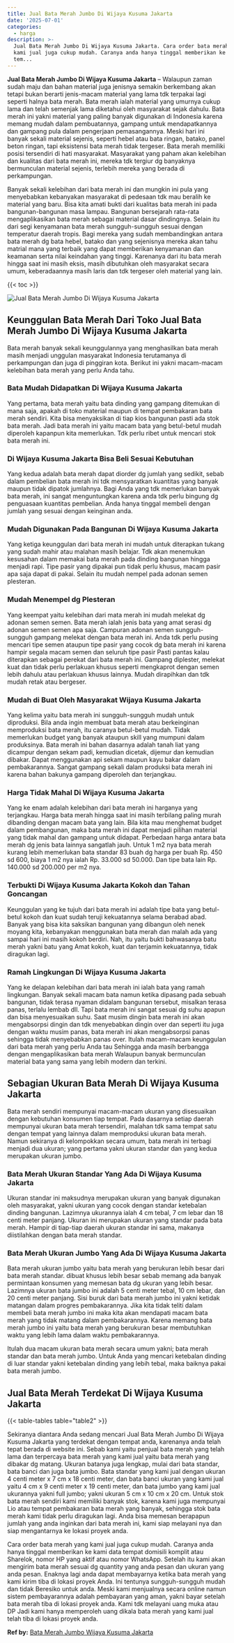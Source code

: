 ```yaml
---
title: Jual Bata Merah Jumbo Di Wijaya Kusuma Jakarta
date: '2025-07-01'
categories:
  - harga
description: >-
  Jual Bata Merah Jumbo Di Wijaya Kusuma Jakarta. Cara order bata merah yang
  kami jual juga cukup mudah. Caranya anda hanya tinggal memberikan ke kami data
  tem...
---
```


**Jual Bata Merah Jumbo Di Wijaya Kusuma Jakarta** – Walaupun zaman sudah maju dan bahan material juga jenisnya semakin berkembang akan tetapi bukan berarti jenis-macam material yang lama tdk terpakai lagi seperti halnya bata merah. Bata merah ialah material yang umurnya cukup lama dan telah semenjak lama diketahui oleh masyarakat sejak dahulu. Bata merah ini yakni material yang paling banyak digunakan di Indonesia karena memang mudah dalam pembuatannya, gampang untuk mendapatkannya dan gampang pula dalam pengerjaan pemasangannya. Meski hari ini banyak sekali material sejenis, seperti hebel atau bata ringan, batako, panel beton ringan, tapi eksistensi bata merah tidak tergeser. Bata merah memiliki posisi tersendiri di hati masyarakat. Masyarakat yang paham akan kelebihan dan kualitas dari bata merah ini, mereka tdk tergiur dg banyaknya bermunculan material sejenis, terlebih mereka yang berada di perkampungan.

Banyak sekali kelebihan dari bata merah ini dan mungkin ini pula yang menyebabkan kebanyakan masyarakat di pedesaan tdk mau beralih ke material yang baru. Bisa kita amati bukti dari kualitas bata merah ini pada bangunan-bangunan masa lampau. Bangunan bersejarah rata-rata mengaplikasikan bata merah sebagai material dasar dindingnya. Selain itu dari segi kenyamanan bata merah sungguh-sungguh sesuai dengan temperatur daerah tropis. Bagi mereka yang sudah membandingkan antara bata merah dg bata hebel, batako dan yang sejenisnya mereka akan tahu matrial mana yang terbaik yang dapat memberikan kenyamanan dan keamanan serta nilai keindahan yang tinggi. Karenanya dari itu bata merah hingga saat ini masih eksis, masih dibutuhkan oleh masyarakat secara umum, keberadaannya masih laris dan tdk tergeser oleh material yang lain.

{{< toc >}}

![Jual Bata Merah Jumbo Di Wijaya Kusuma Jakarta](/images/jual-bata-merah-25.png)

## Keunggulan Bata Merah Dari Toko Jual Bata Merah Jumbo Di Wijaya Kusuma Jakarta

Bata merah banyak sekali keunggulannya yang menghasilkan bata merah masih menjadi unggulan masyarakat Indonesia terutamanya di perkampungan dan juga di pinggiran kota. Berikut ini yakni macam-macam kelebihan bata merah yang perlu Anda tahu.

### Bata Mudah Didapatkan Di Wijaya Kusuma Jakarta

Yang pertama, bata merah yaitu bata dinding yang gampang ditemukan di mana saja, apakah di toko material maupun di tempat pembakaran bata merah sendiri. Kita bisa menyaksikan di tiap kios bangunan pasti ada stok bata merah. Jadi bata merah ini yaitu macam bata yang betul-betul mudah diperoleh kapanpun kita memerlukan. Tdk perlu ribet untuk mencari stok bata merah ini.

### Di Wijaya Kusuma Jakarta Bisa Beli Sesuai Kebutuhan

Yang kedua adalah bata merah dapat diorder dg jumlah yang sedikit, sebab dalam pembelian bata merah ini tdk mensyaratkan kuantitas yang banyak maupun tidak dipatok jumlahnya. Bagi Anda yang tdk memerlukan banyak bata merah, ini sangat menguntungkan karena anda tdk perlu bingung dg penguasaan kuantitas pembelian. Anda hanya tinggal membeli dengan jumlah yang sesuai dengan keinginan anda.

### Mudah Digunakan Pada Bangunan Di Wijaya Kusuma Jakarta

Yang ketiga keunggulan dari bata merah ini mudah untuk diterapkan tukang yang sudah mahir atau malahan masih belajar. Tdk akan menemukan kesusahan dalam memakai bata merah pada dinding bangunan hingga menjadi rapi. Tipe pasir yang dipakai pun tidak perlu khusus, macam pasir apa saja dapat di pakai. Selain itu mudah nempel pada adonan semen plesteran.

### Mudah Menempel dg Plesteran

Yang keempat yaitu kelebihan dari mata merah ini mudah melekat dg adonan semen semen. Bata merah ialah jenis bata yang amat serasi dg adonan semen semen apa saja. Campuran adonan semen sungguh-sungguh gampang melekat dengan bata merah ini. Anda tdk perlu pusing mencari tipe semen ataupun tipe pasir yang cocok dg bata merah ini karena hampir segala macam semen dan seluruh tipe pasir Pasti pantas kalau diterapkan sebagai perekat dari bata merah ini. Gampang diplester, melekat kuat dan tidak perlu perlakuan khusus seperti mengkaprot dengan semen lebih dahulu atau perlakuan khusus lainnya. Mudah dirapihkan dan tdk mudah retak atau bergeser.

### Mudah di Buat Oleh Masyarakat Wijaya Kusuma Jakarta

Yang kelima yaitu bata merah ini sungguh-sungguh mudah untuk diproduksi. Bila anda ingin membuat bata merah atau berkeinginan memproduksi bata merah, itu caranya betul-betul mudah. Tidak memerlukan budget yang banyak ataupun skill yang mumpuni dalam produksinya. Bata merah ini bahan dasarnya adalah tanah liat yang dicampur dengan sekam padi, kemudian dicetak, dijemur dan kemudian dibakar. Dapat menggunakan api sekam maupun kayu bakar dalam pembakarannya. Sangat gampang sekali dalam produksi bata merah ini karena bahan bakunya gampang diperoleh dan terjangkau.

### Harga Tidak Mahal Di Wijaya Kusuma Jakarta

Yang ke enam adalah kelebihan dari bata merah ini harganya yang terjangkau. Harga bata merah hingga saat ini masih terbilang paling murah dibanding dengan macam bata yang lain. Bila kita mau menghemat budget dalam pembangunan, maka bata merah ini dapat menjadi pilihan material yang tidak mahal dan gampang untuk didapat. Perbedaan harga antara bata merah dg jenis bata lainnya sangatlah jauh. Untuk 1 m2 nya bata merah kurang lebih memerlukan bata standar 83 buah dg harga per buah Rp. 450 sd 600, biaya 1 m2 nya ialah Rp. 33.000 sd 50.000. Dan tipe bata lain Rp. 140.000 sd 200.000 per m2 nya.

### Terbukti Di Wijaya Kusuma Jakarta Kokoh dan Tahan Goncangan

Keunggulan yang ke tujuh dari bata merah ini adalah tipe bata yang betul-betul kokoh dan kuat sudah teruji kekuatannya selama berabad abad. Banyak yang bisa kita saksikan bangunan yang dibangun oleh nenek moyang kita, kebanyakan menggunakan bata merah dan malah ada yang sampai hari ini masih kokoh berdiri. Nah, itu yaitu bukti bahwasanya batu merah yakni batu yang Amat kokoh, kuat dan terjamin kekuatannya, tidak diragukan lagi.

### Ramah Lingkungan Di Wijaya Kusuma Jakarta

Yang ke delapan kelebihan dari bata merah ini ialah bata yang ramah lingkungan. Banyak sekali macam bata namun ketika dipasang pada sebuah bangunan, tidak terasa nyaman didalam bangunan tersebut, misalkan terasa panas, terlalu lembab dll. Tapi bata merah ini sangat sesuai dg suhu apapun dan bisa menyesuaikan suhu. Saat musim dingin bata merah ini akan mengabsorpsi dingin dan tdk menyebabkan dingin over dan seperti itu juga dengan waktu musim panas, bata merah ini akan mengabsorpsi panas sehingga tidak menyebabkan panas over. Itulah macam-macam keunggulan dari bata merah yang perlu Anda tau Sehingga anda masih berbangga dengan mengaplikasikan bata merah Walaupun banyak bermunculan material bata yang sama yang lebih modern dan terkini.

## Sebagian Ukuran Bata Merah Di Wijaya Kusuma Jakarta

Bata merah sendiri mempunyai macam-macam ukuran yang disesuaikan dengan kebutuhan konsumen tiap tempat. Pada dasarnya setiap daerah mempunyai ukuran bata merah tersendiri, malahan tdk sama tempat satu dengan tempat yang lainnya dalam memproduksi ukuran bata merah. Namun sekiranya di kelompokkan secara umum, bata merah ini terbagi menjadi dua ukuran; yang pertama yakni ukuran standar dan yang kedua merupakan ukuran jumbo.

### Bata Merah Ukuran Standar Yang Ada Di Wijaya Kusuma Jakarta

Ukuran standar ini maksudnya merupakan ukuran yang banyak digunakan oleh masyarakat, yakni ukuran yang cocok dengan standar ketebalan dinding bangunan. Lazimnya ukurannya ialah 4 cm tebal, 7 cm lebar dan 18 centi meter panjang. Ukuran ini merupakan ukuran yang standar pada bata merah. Hampir di tiap-tiap daerah ukuran standar ini sama, makanya diistilahkan dengan bata merah standar.

### Bata Merah Ukuran Jumbo Yang Ada Di Wijaya Kusuma Jakarta

Bata merah ukuran jumbo yaitu bata merah yang berukuran lebih besar dari bata merah standar. dibuat khusus lebih besar sebab memang ada banyak permintaan konsumen yang memesan bata dg ukuran yang lebih besar. Lazimnya ukuran bata jumbo ini adalah 5 centi meter tebal, 10 cm lebar, dan 20 centi meter panjang. Sisi buruk dari bata merah jumbo ini yakni ketidak matangan dalam progres pembakarannya. Jika kita tidak teliti dalam membeli bata merah jumbo ini maka kita akan mendapati macam bata merah yang tidak matang dalam pembakarannya. Karena memang bata merah jumbo ini yaitu bata merah yang berukuran besar membutuhkan waktu yang lebih lama dalam waktu pembakarannya.

Itulah dua macam ukuran bata merah secara umum yakni; bata merah standar dan bata merah jumbo. Untuk Anda yang mencari ketebalan dinding di luar standar yakni ketebalan dinding yang lebih tebal, maka baiknya pakai bata merah jumbo.

## Jual Bata Merah Terdekat Di Wijaya Kusuma Jakarta

{{< table-tables table="table2" >}}

Sekiranya diantara Anda sedang mencari Jual Bata Merah Jumbo Di Wijaya Kusuma Jakarta yang terdekat dengan tempat anda, karenanya anda telah tepat berada di website ini. Sebab kami yaitu penjual bata merah yang telah lama dan terpercaya bata merah yang kami jual yaitu bata merah yang dibakar dg matang. Ukuran batanya juga lengkap, mulai dari bata standar, bata banci dan juga bata jumbo. Bata standar yang kami jual dengan ukuran 4 centi meter x 7 cm x 18 centi meter, dan bata banci ukuran yang kami jual yaitu 4 cm x 9 centi meter x 19 centi meter, dan bata jumbo yang kami jual ukurannya yakni full jumbo; yakni ukuran 5 cm x 10 cm x 20 cm. Untuk stok bata merah sendiri kami memiliki banyak stok, karena kami juga mempunyai Lio atau tempat pembakaran bata merah yang banyak, sehingga stok bata merah kami tidak perlu diragukan lagi. Anda bisa memesan berapapun jumlah yang anda inginkan dari bata merah ini, kami siap melayani nya dan siap mengantarnya ke lokasi proyek anda.

Cara order bata merah yang kami jual juga cukup mudah. Caranya anda hanya tinggal memberikan ke kami data tempat domisili komplit atau Sharelok, nomor HP yang aktif atau nomor WhatsApp. Setelah itu kami akan mengirim bata merah sesuai dg quantity yang anda pesan dan ukuran yang anda pesan. Enaknya lagi anda dapat membayarnya ketika bata merah yang kami kirim tiba di lokasi proyek Anda. Ini tentunya sungguh-sungguh mudah dan tidak Beresiko untuk anda. Meski kami menjualnya secara online namun sistem pembayarannya adalah pembayaran yang aman, yakni bayar setelah bata merah tiba di lokasi proyek anda. Kami tdk melayani uang muka atau DP Jadi kami hanya memperoleh uang dikala bata merah yang kami jual telah tiba di lokasi proyek anda.

**Ref by:** [Bata Merah Jumbo Wijaya Kusuma Jakarta](https://id.wikipedia.org/wiki/Bata)
